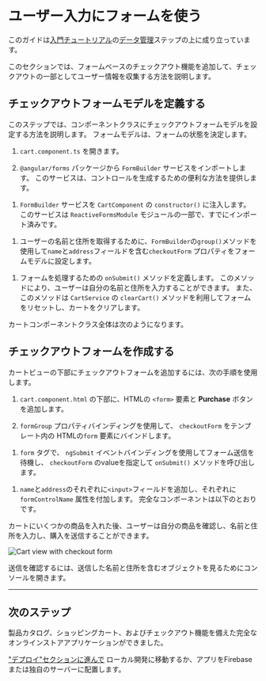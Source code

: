 # ユーザー入力にフォームを使う

このガイドは[入門チュートリアル](start "Get started with a basic Angular app")の[データ管理](start/start-data "Try it: Managing Data")ステップの上に成り立っています。

このセクションでは、フォームベースのチェックアウト機能を追加して、チェックアウトの一部としてユーザー情報を収集する方法を説明します。

## チェックアウトフォームモデルを定義する

このステップでは、コンポーネントクラスにチェックアウトフォームモデルを設定する方法を説明します。
フォームモデルは、フォームの状態を決定します。

1. `cart.component.ts` を開きます。

1. `@angular/forms` パッケージから `FormBuilder` サービスをインポートします。
  このサービスは、コントロールを生成するための便利な方法を提供します。

  <code-example header="src/app/cart/cart.component.ts" path="getting-started/src/app/cart/cart.component.ts" region="imports">
  </code-example>

1. `FormBuilder` サービスを `CartComponent` の `constructor()` に注入します。
  このサービスは `ReactiveFormsModule` モジュールの一部で、すでにインポート済みです。

  <code-example header="src/app/cart/cart.component.ts" path="getting-started/src/app/cart/cart.component.ts" region="inject-form-builder">
  </code-example>

1. ユーザーの名前と住所を取得するために、`FormBuilder`の`group()`メソッドを使用して`name`と`address`フィールドを含む`checkoutForm` プロパティをフォームモデルに設定します。

  <code-example header="src/app/cart/cart.component.ts" path="getting-started/src/app/cart/cart.component.ts" region="checkout-form-group"></code-example>

1. フォームを処理するための `onSubmit()` メソッドを定義します。
  このメソッドにより、ユーザーは自分の名前と住所を入力することができます。
  また、このメソッドは `CartService` の `clearCart()` メソッドを利用してフォームをリセットし、カートをクリアします。

  カートコンポーネントクラス全体は次のようになります。

  <code-example header="src/app/cart/cart.component.ts" path="getting-started/src/app/cart/cart.component.ts">
  </code-example>

## チェックアウトフォームを作成する

カートビューの下部にチェックアウトフォームを追加するには、次の手順を使用します。

1. `cart.component.html` の下部に、HTMLの `<form>` 要素と **Purchase** ボタンを追加します。

1. `formGroup` プロパティバインディングを使用して、 `checkoutForm` をテンプレート内の HTMLの`form` 要素にバインドします。

  <code-example header="src/app/cart/cart.component.html" path="getting-started/src/app/cart/cart.component.3.html" region="checkout-form">
  </code-example>

1. `form` タグで、 `ngSubmit` イベントバインディングを使用してフォーム送信を待機し、 `checkoutForm` のvalueを指定して `onSubmit()` メソッドを呼び出します。

  <code-example path="getting-started/src/app/cart/cart.component.html" header="src/app/cart/cart.component.html (cart component template detail)" region="checkout-form-1">
  </code-example>

1. `name`と`address`のそれぞれに`<input>`フィールドを追加し、それぞれに `formControlName` 属性を付加します。
  完全なコンポーネントは以下のとおりです。

  <code-example path="getting-started/src/app/cart/cart.component.html" header="src/app/cart/cart.component.html" region="checkout-form-2">
  </code-example>

カートにいくつかの商品を入れた後、ユーザーは自分の商品を確認し、名前と住所を入力し、購入を送信することができます。

<div class="lightbox">
  <img src='generated/images/guide/start/cart-with-items-and-form.png' alt="Cart view with checkout form">
</div>

送信を確認するには、送信した名前と住所を含むオブジェクトを見るためにコンソールを開きます。

<hr />

## 次のステップ

製品カタログ、ショッピングカート、およびチェックアウト機能を備えた完全なオンラインストアアプリケーションができました。

["デプロイ"セクションに進んで](start/start-deployment "Try it: Deployment") ローカル開発に移動するか、アプリをFirebaseまたは独自のサーバーに配置します。
